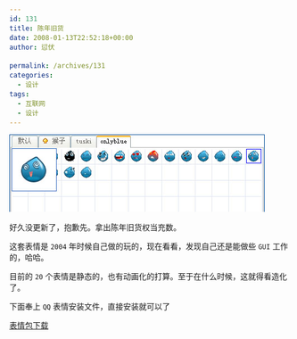 ```yaml
---
id: 131
title: 陈年旧货
date: 2008-01-13T22:52:18+00:00
author: 愆伏

permalink: /archives/131
categories:
  - 设计
tags:
  - 互联网
  - 设计
---
```

![emotions](/wp-content/uploads/200801/13_225247_emotion.jpg)

好久没更新了，抱歉先。拿出陈年旧货权当充数。
  
这套表情是 `2004` 年时候自己做的玩的，现在看看，发现自己还是能做些 `GUI` 工作的，哈哈。

目前的 `20` 个表情是静态的，也有动画化的打算。至于在什么时候，这就得看造化了。
  
下面奉上 `QQ` 表情安装文件，直接安装就可以了

[表情包下载](/wp-content/uploads/200801/13_225537_onlyblue.rar)
